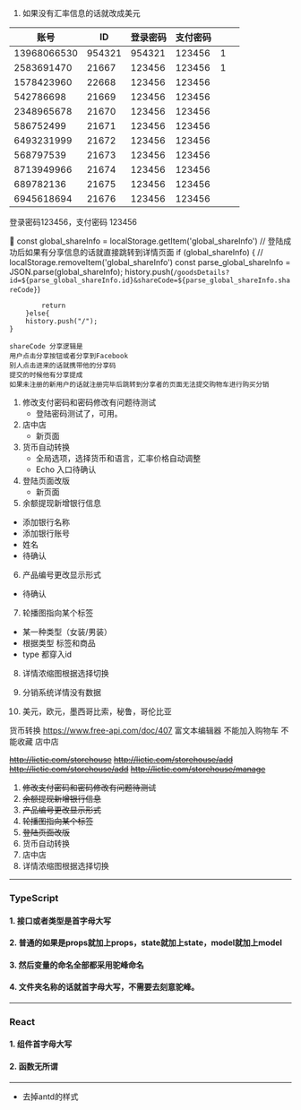 1. 如果没有汇率信息的话就改成美元

| 账号 | ID  | 登录密码  | 支付密码  |||
 | ---  | ---  | ---  | ---  | ---|---|
|13968066530|954321|954321|123456|1|
| 2583691470  | 21667  | 123456  | 123456  | 1|
| 1578423960  | 22668  | 123456  | 123456  |
| 542786698  | 21669  | 123456 | 123456 |
| 2348965678 | 21670 | 123456 | 123456 |
| 586752499 | 21671 | 123456 | 123456 |
| 6493231999 | 21672 | 123456 | 123456 |
| 568797539 | 21673 | 123456 | 123456 |
| 8713949966 | 21674 | 123456 | 123456 |
| 689782136 | 21675 | 123456 | 123456 |
| 6945618694 | 21676 | 123456 | 123456 |

登录密码123456，支付密码 123456

 const global_shareInfo = localStorage.getItem('global_shareInfo')
// 登陆成功后如果有分享信息的话就直接跳转到详情页面 if (global_shareInfo) { // localStorage.removeItem('global_shareInfo')
const parse_global_shareInfo = JSON.parse(global_shareInfo);
history.push(`/goodsDetails?id=${parse_global_shareInfo.id}&shareCode=${parse_global_shareInfo.shareCode}`)

            return
        }else{
        history.push("/");
    }

    shareCode 分享逻辑是 
    用户点击分享按钮或者分享到Facebook
    别人点击进来的话就携带他的分享码
    提交的时候他有分享提成
    如果未注册的新用户的话就注册完毕后跳转到分享者的页面无法提交购物车进行购买分销



1. 修改支付密码和密码修改有问题待测试
   - 登陆密码测试了，可用。
2. 店中店
   - 新页面
3. 货币自动转换
   - 全局选项，选择货币和语言，汇率价格自动调整
   - Echo 入口待确认
4. 登陆页面改版
   - 新页面
5. 余额提现新增银行信息
  - 添加银行名称
  - 添加银行账号
  - 姓名
  - 待确认
6. 产品编号更改显示形式
  - 待确认
7. 轮播图指向某个标签
  - 某一种类型（女装/男装）
  - 根据类型 标签和商品
  - type 都穿入id
8. 详情浓缩图根据选择切换
9. 分销系统详情没有数据



1. 美元，欧元，墨西哥比索，秘鲁，哥伦比亚

货币转换
https://www.free-api.com/doc/407
富文本编辑器
不能加入购物车 不能收藏 店中店 



~~http://lictic.com/storehouse~~
~~http://lictic.com/storehouse/add~~
~~http://lictic.com/storehouse/add~~
~~http://lictic.com/storehouse/manage~~



1. ~~修改支付密码和密码修改有问题待测试~~
2. ~~余额提现新增银行信息~~
3. ~~产品编号更改显示形式~~
4. ~~轮播图指向某个标签~~
5. ~~登陆页面改版~~
6. 货币自动转换
7. 店中店
8. 详情浓缩图根据选择切换
---

### TypeScript

#### 1. 接口或者类型是首字母大写

#### 2. 普通的如果是props就加上props，state就加上state，model就加上model

#### 3. 然后变量的命名全部都采用驼峰命名

#### 4. 文件夹名称的话就首字母大写，不需要去刻意驼峰。

---

### React

#### 1. 组件首字母大写

#### 2. 函数无所谓

---

[comment]: <> (/Users/blue/Desktop/susumio/node_modules/antd/es/style/index.less)
- 去掉antd的样式
